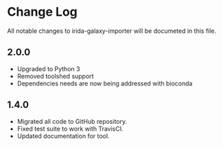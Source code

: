 # Change Log

All notable changes to irida-galaxy-importer will be documeted in this file.

## 2.0.0

* Upgraded to Python 3
* Removed toolshed support
* Dependencies needs are now being addressed with bioconda


## 1.4.0

* Migrated all code to GitHub repository.
* Fixed test suite to work with TravisCI.
* Updated documentation for tool.
